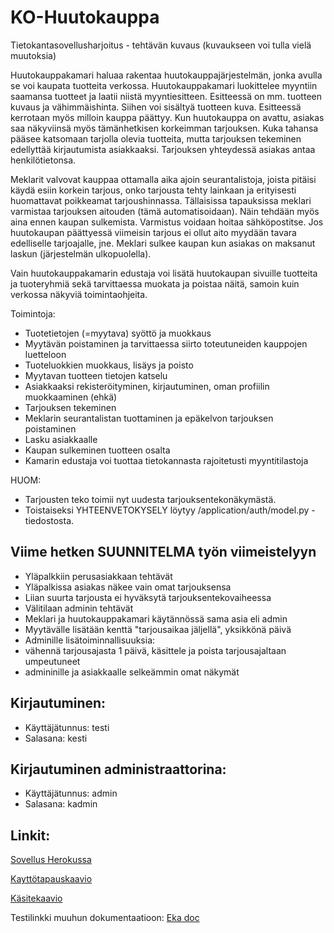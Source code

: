 # KO-Huutokauppa

Tietokantasovellusharjoitus - tehtävän kuvaus (kuvaukseen voi tulla vielä muutoksia)

Huutokauppakamari haluaa rakentaa huutokauppajärjestelmän, jonka avulla se voi kaupata tuotteita verkossa.
Huutokauppakamari luokittelee myyntiin saamansa tuotteet ja laatii niistä myyntiesitteen. Esitteessä on mm. tuotteen kuvaus ja vähimmäishinta. Siihen voi sisältyä tuotteen kuva. Esitteessä kerrotaan myös milloin kauppa päättyy. Kun huutokauppa on avattu, asiakas saa näkyviinsä myös tämänhetkisen korkeimman tarjouksen.
Kuka tahansa pääsee katsomaan tarjolla olevia tuotteita, mutta tarjouksen tekeminen edellyttää kirjautumista asiakkaaksi. Tarjouksen yhteydessä asiakas antaa henkilötietonsa. 

Meklarit valvovat kauppaa ottamalla aika ajoin seurantalistoja, joista pitäisi käydä esiin korkein tarjous, onko tarjousta tehty lainkaan ja erityisesti huomattavat poikkeamat tarjoushinnassa. Tällaisissa tapauksissa meklari varmistaa tarjouksen aitouden (tämä automatisoidaan). Näin tehdään myös aina ennen kaupan sulkemista. Varmistus voidaan hoitaa sähköpostitse. Jos huutokaupan päättyessä viimeisin tarjous ei ollut aito myydään tavara edelliselle tarjoajalle, jne. Meklari sulkee kaupan kun asiakas on maksanut laskun (järjestelmän ulkopuolella).

Vain huutokauppakamarin edustaja voi lisätä huutokaupan sivuille tuotteita ja tuoteryhmiä sekä tarvittaessa muokata ja poistaa näitä, samoin kuin verkossa näkyviä toimintaohjeita.

Toimintoja:
- Tuotetietojen (=myytava) syöttö ja muokkaus
- Myytävän poistaminen ja tarvittaessa siirto toteutuneiden kauppojen luetteloon
- Tuoteluokkien muokkaus, lisäys ja poisto
- Myytavan tuotteen tietojen katselu
- Asiakkaaksi rekisteröityminen, kirjautuminen, oman profiilin muokkaaminen (ehkä)
- Tarjouksen tekeminen
- Meklarin seurantalistan tuottaminen ja epäkelvon tarjouksen poistaminen
- Lasku asiakkaalle
- Kaupan sulkeminen tuotteen osalta
- Kamarin edustaja voi tuottaa tietokannasta rajoitetusti myyntitilastoja

HUOM: 
- Tarjousten teko toimii nyt uudesta tarjouksentekonäkymästä.
- Toistaiseksi YHTEENVETOKYSELY löytyy /application/auth/model.py -tiedostosta.

## Viime hetken SUUNNITELMA työn viimeistelyyn
- Yläpalkkiin perusasiakkaan tehtävät
- Yläpalkissa asiakas näkee vain omat tarjouksensa
- Liian suurta tarjousta ei hyväksytä tarjouksentekovaiheessa
- Välitilaan adminin tehtävät
- Meklari ja huutokauppakamari käytännössä sama asia eli admin
- Myytävälle lisätään kenttä "tarjousaikaa jäljellä", yksikkönä päivä
- Adminille lisätoiminnallisuuksia:
- vähennä tarjousajasta 1 päivä, käsittele ja poista tarjousajaltaan umpeutuneet
- admininille ja asiakkaalle selkeämmin omat näkymät

## Kirjautuminen:
- Käyttäjätunnus: testi
- Salasana:       kesti
## Kirjautuminen administraattorina:
- Käyttäjätunnus: admin
- Salasana:       kadmin

## Linkit:

<a href="https://tsoha-ko-huutokauppa.herokuapp.com">Sovellus Herokussa</a>

<a href="https://github.com/ktojala/KO-Huutokauppa/blob/master/documentation/kayttotapaus.md">Kayttötapauskaavio</a>

<a href="https://github.com/ktojala/KO-Huutokauppa/blob/master/documentation/kasite.md">Käsitekaavio</a>

Testilinkki muuhun dokumentaatioon: <a href="https://github.com/ktojala/KO-Huutokauppa/blob/master/documentation/eka.md">Eka doc</a>

